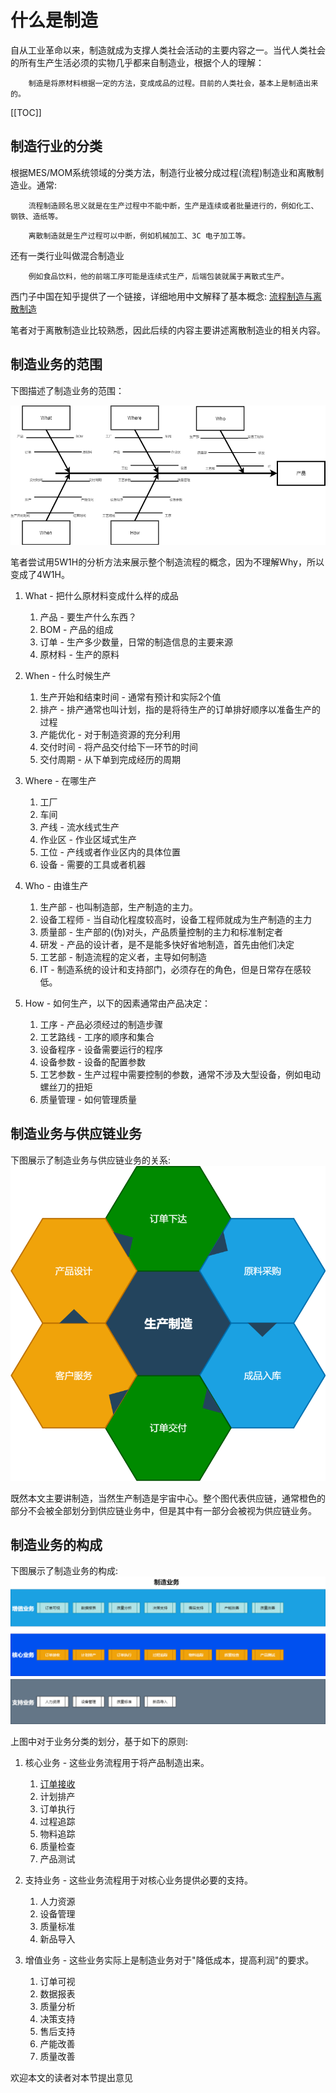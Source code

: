 # 什么是制造

自从工业革命以来，制造就成为支撑人类社会活动的主要内容之一。当代人类社会的所有生产生活必须的实物几乎都来自制造业，根据个人的理解：

```
    制造是将原材料根据一定的方法，变成成品的过程。目前的人类社会，基本上是制造出来的。
```

[[TOC]]

## 制造行业的分类

根据MES/MOM系统领域的分类方法，制造行业被分成过程(流程)制造业和离散制造业。通常:

```
    流程制造顾名思义就是在生产过程中不能中断，生产是连续或者批量进行的，例如化工、钢铁、造纸等。
```

```
    离散制造就是生产过程可以中断，例如机械加工、3C 电子加工等。
```

还有一类行业叫做混合制造业

```
    例如食品饮料，他的前端工序可能是连续式生产，后端包装就属于离散式生产。
```

西门子中国在知乎提供了一个链接，详细地用中文解释了基本概念:
[流程制造与离散制造](https://www.zhihu.com/question/31628698)

笔者对于离散制造业比较熟悉，因此后续的内容主要讲述离散制造业的相关内容。

## 制造业务的范围

下图描述了制造业务的范围：

![](./img/manufacturingprocessconcept.png)

笔者尝试用5W1H的分析方法来展示整个制造流程的概念，因为不理解Why，所以变成了4W1H。

1. What - 把什么原材料变成什么样的成品
    1. 产品 - 要生产什么东西？
    2. BOM - 产品的组成
    3. 订单 - 生产多少数量，日常的制造信息的主要来源
    4. 原材料 - 生产的原料

2. When - 什么时候生产
    1. 生产开始和结束时间 - 通常有预计和实际2个值
    2. 排产 - 排产通常也叫计划，指的是将待生产的订单排好顺序以准备生产的过程
    3. 产能优化 - 对于制造资源的充分利用
    4. 交付时间 - 将产品交付给下一环节的时间
    5. 交付周期 - 从下单到完成经历的周期

3. Where - 在哪生产
    1. 工厂
    2. 车间
    3. 产线 - 流水线式生产
    4. 作业区 - 作业区域式生产
    5. 工位 - 产线或者作业区内的具体位置
    6. 设备 - 需要的工具或者机器

4. Who - 由谁生产
    1. 生产部 - 也叫制造部，生产制造的主力。
    2. 设备工程师 - 当自动化程度较高时，设备工程师就成为生产制造的主力
    3. 质量部 - 生产部的(伪)对头，产品质量控制的主力和标准制定者
    4. 研发 - 产品的设计者，是不是能多快好省地制造，首先由他们决定
    5. 工艺部 - 制造流程的定义者，主导如何制造
    6. IT - 制造系统的设计和支持部门，必须存在的角色，但是日常存在感较低。

5. How - 如何生产，以下的因素通常由产品决定：
   1. 工序 - 产品必须经过的制造步骤
   2. 工艺路线 - 工序的顺序和集合
   3. 设备程序 - 设备需要运行的程序
   4. 设备参数 - 设备的配置参数
   5. 工艺参数 - 生产过程中需要控制的参数，通常不涉及大型设备，例如电动螺丝刀的扭矩
   6. 质量管理 - 如何管理质量

## 制造业务与供应链业务

下图展示了制造业务与供应链业务的关系:
![](./img/manufacturingprocessposition.png)

既然本文主要讲制造，当然生产制造是宇宙中心。整个图代表供应链，通常橙色的部分不会被全部划分到供应链业务中，但是其中有一部分会被视为供应链业务。

## 制造业务的构成

下图展示了制造业务的构成:
![](./img/manufacturingbusinessoverview.png)

上图中对于业务分类的划分，基于如下的原则:

1. 核心业务 - 这些业务流程用于将产品制造出来。
   1. [订单接收](./core/orderreceive.md)
   2. 计划排产
   3. 订单执行
   4. 过程追踪
   5. 物料追踪
   6. 质量检查
   7. 产品测试
   
2. 支持业务 - 这些业务流程用于对核心业务提供必要的支持。
   1. 人力资源
   2. 设备管理
   3. 质量标准
   4. 新品导入

3. 增值业务 - 这些业务实际上是制造业务对于"降低成本，提高利润"的要求。
   1. 订单可视
   2. 数据报表
   3. 质量分析
   4. 决策支持
   5. 售后支持
   6. 产能改善
   7. 质量改善

欢迎本文的读者对本节提出意见
